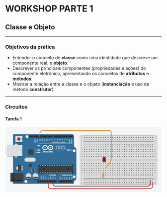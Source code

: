 # WORKSHOP PARTE 1
## Classe e Objeto

---
### Objetivos da prática

- Entender o conceito de __classe__ como uma identidade que descreve um componente real, o __objeto__.
- Descrever os principais componentes (propriedades e ações) do componente eletrônico, apresentando os conceitos de __atributos__ e __métodos__.
- Mostrar a relação entre a classe e o objeto (__instanciação__ e uso de método __construtor__).

---
### Circuitos

#### Tarefa 1
![Circuito 1](Imagens/parte1_1.png "Circuito da Tarefa 1")


